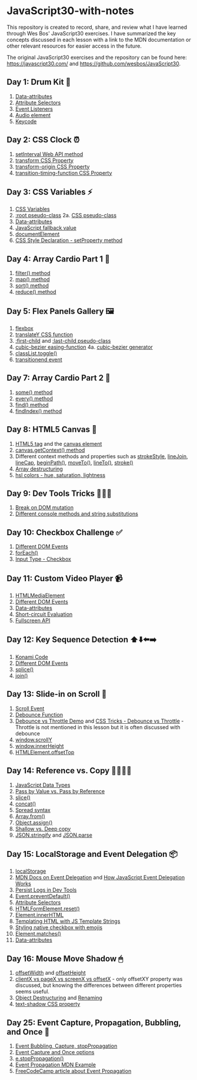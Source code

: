 # JavaScript30-with-notes

This repository is created to record, share, and review what I have learned through Wes Bos' JavaScript30 exercises. I have summarized the key concepts discussed in each lesson with a link to the MDN documentation or other relevant resources for easier access in the future.

The original JavaScript30 exercises and the repository can be found here: https://javascript30.com/ and https://github.com/wesbos/JavaScript30.

## Day 1: Drum Kit 🥁

1. [Data-attributes](https://developer.mozilla.org/en-US/docs/Learn/HTML/Howto/Use_data_attributes)
2. [Attribute Selectors](https://developer.mozilla.org/en-US/docs/Learn/CSS/Building_blocks/Selectors/Attribute_selectors)
3. [Event Listeners](https://developer.mozilla.org/en-US/docs/Web/API/EventListener)
4. [Audio element](https://developer.mozilla.org/en-US/docs/Web/HTML/Element/audio)
5. [Keycode](https://keycode.info/)

## Day 2: CSS Clock ⏰

1. [setInterval Web API method](https://developer.mozilla.org/en-US/docs/Web/API/WindowOrWorkerGlobalScope/setInterval)
2. [transform CSS Property](https://developer.mozilla.org/en-US/docs/Web/CSS/transform)
3. [transform-origin CSS Property](https://developer.mozilla.org/en-US/docs/Web/CSS/transform-origin)
4. [transition-timing-function CSS Property](https://developer.mozilla.org/en-US/docs/Web/CSS/transition-timing-function)

## Day 3: CSS Variables ⚡️

1. [CSS Variables](https://developer.mozilla.org/en-US/docs/Web/CSS/Using_CSS_custom_properties)
2. [:root pseudo-class](https://developer.mozilla.org/en-US/docs/Web/CSS/:root)
   2a. [CSS pseudo-class](https://developer.mozilla.org/en-US/docs/Web/CSS/Pseudo-classes)
3. [Data-attributes](https://developer.mozilla.org/en-US/docs/Learn/HTML/Howto/Use_data_attributes)
4. [JavaScript fallback value](https://www.google.com/search?client=firefox-b-1-d&q=javascript+fallback+value)
5. [documentElement](https://developer.mozilla.org/en-US/docs/Web/API/Document/documentElement)
6. [CSS Style Declaration - setProperty method](https://developer.mozilla.org/en-US/docs/Web/API/CSSStyleDeclaration/setProperty)

## Day 4: Array Cardio Part 1 💪

1. [filter() method](https://developer.mozilla.org/en-US/docs/Web/JavaScript/Reference/Global_Objects/Array/filter)
2. [map() method](https://developer.mozilla.org/en-US/docs/Web/JavaScript/Reference/Global_Objects/Array/map)
3. [sort() method](https://developer.mozilla.org/en-US/docs/Web/JavaScript/Reference/Global_Objects/Array/sort)
4. [reduce() method](https://developer.mozilla.org/en-US/docs/Web/JavaScript/Reference/Global_Objects/Array/Reduce)

## Day 5: Flex Panels Gallery 🖼

1. [flexbox](https://css-tricks.com/snippets/css/a-guide-to-flexbox/)
2. [translateY CSS function](<https://developer.mozilla.org/en-US/docs/Web/CSS/transform-function/translateY()>)
3. [:first-child](https://developer.mozilla.org/en-US/docs/Web/CSS/:first-child) and [:last-child pseudo-class](https://developer.mozilla.org/en-US/docs/Web/CSS/:last-child)
4. [cubic-bezier easing-function](https://developer.mozilla.org/en-US/docs/Web/CSS/easing-function)
   4a. [cubic-bezier generator](https://cubic-bezier.com/#.42,.19,.84,.19)
5. [classList.toggle()](https://developer.mozilla.org/en-US/docs/Web/API/Element/classList)
6. [transitionend event](https://developer.mozilla.org/en-US/docs/Web/API/HTMLElement/transitionend_event)

## Day 7: Array Cardio Part 2 💪

1. [some() method](https://developer.mozilla.org/en-US/docs/Web/JavaScript/Reference/Global_Objects/Array/some)
2. [every() method](https://developer.mozilla.org/en-US/docs/Web/JavaScript/Reference/Global_Objects/Array/every)
3. [find() method](https://developer.mozilla.org/en-US/docs/Web/JavaScript/Reference/Global_Objects/Array/find)
4. [findIndex() method](https://developer.mozilla.org/en-US/docs/Web/JavaScript/Reference/Global_Objects/Array/findIndex)

## Day 8: HTML5 Canvas 🎨

1. [HTML5 <canvas> tag](https://www.w3docs.com/learn-html/html-canvas-tag.html) and the [canvas element](https://developer.mozilla.org/en-US/docs/Web/API/HTMLCanvasElement)
2. [canvas.getContext() method](https://developer.mozilla.org/en-US/docs/Web/API/HTMLCanvasElement/getContext)
3. Different context methods and properties such as [strokeStyle](https://developer.mozilla.org/en-US/docs/Web/API/CanvasRenderingContext2D/strokeStyle), [lineJoin](https://developer.mozilla.org/en-US/docs/Web/API/CanvasRenderingContext2D/lineJoin), [lineCap](https://developer.mozilla.org/en-US/docs/Web/API/CanvasRenderingContext2D/lineCap), [beginPath()](https://developer.mozilla.org/en-US/docs/Web/API/CanvasRenderingContext2D/beginPath), [moveTo()](https://developer.mozilla.org/en-US/docs/Web/API/CanvasRenderingContext2D/moveTo), [lineTo()](https://developer.mozilla.org/en-US/docs/Web/API/CanvasRenderingContext2D/lineTo), [stroke()](https://developer.mozilla.org/en-US/docs/Web/API/CanvasRenderingContext2D/stroke)
4. [Array destructuring](https://developer.mozilla.org/en-US/docs/Web/JavaScript/Reference/Operators/Destructuring_assignment)
5. [hsl colors - hue, saturation, lightness](https://mothereffinghsl.com/)

## Day 9: Dev Tools Tricks 🧙🏻‍♀️

1. [Break on DOM mutation](https://developer.mozilla.org/en-US/docs/Tools/Debugger/Break_on_DOM_mutation)
2. [Different console methods and string substitutions](https://developer.mozilla.org/en-US/docs/Web/API/console)

## Day 10: Checkbox Challenge ✅

1. [Different DOM Events](https://developer.mozilla.org/en-US/docs/Web/Events)
2. [forEach()](https://developer.mozilla.org/en-US/docs/Web/JavaScript/Reference/Global_Objects/Array/forEach)
3. [Input Type - Checkbox](https://developer.mozilla.org/en-US/docs/Web/HTML/Element/input/checkbox)

## Day 11: Custom Video Player 📹 

1. [HTMLMediaElement](https://developer.mozilla.org/en-US/docs/Web/API/HTMLMediaElement)
2. [Different DOM Events](https://developer.mozilla.org/en-US/docs/Web/Events)
3. [Data-attributes](https://developer.mozilla.org/en-US/docs/Learn/HTML/Howto/Use_data_attributes)
4. [Short-circuit Evaluation](https://developer.mozilla.org/en-US/docs/Web/JavaScript/Reference/Operators/Logical_AND#short-circuit_evaluation)
5. [Fullscreen API](https://developer.mozilla.org/en-US/docs/Web/API/Fullscreen_API)


## Day 12: Key Sequence Detection ⬆️⬇️⬅️➡️

1. [Konami Code](https://en.wikipedia.org/wiki/Konami_Code)
2. [Different DOM Events](https://developer.mozilla.org/en-US/docs/Web/Events)
3. [splice()](https://developer.mozilla.org/en-US/docs/Web/JavaScript/Reference/Global_Objects/Array/splice)
4. [join()](https://developer.mozilla.org/en-US/docs/Web/JavaScript/Reference/Global_Objects/Array/join)

## Day 13: Slide-in on Scroll 👀

1. [Scroll Event](https://developer.mozilla.org/en-US/docs/Web/API/Document/scroll_event)
2. [Debounce Function](https://davidwalsh.name/javascript-debounce-function)
3. [Debounce vs Throttle Demo](http://demo.nimius.net/debounce_throttle/) and [CSS Tricks - Debounce vs Throttle](https://css-tricks.com/debouncing-throttling-explained-examples/) - Throttle is not mentioned in this lesson but it is often discussed with debounce
4. [window.scrollY](https://developer.mozilla.org/en-US/docs/Web/API/Window/scrollY)
5. [window.innerHeight](https://developer.mozilla.org/en-US/docs/Web/API/Window/innerHeight)
6. [HTMLElement.offsetTop](https://developer.mozilla.org/en-US/docs/Web/API/HTMLElement/offsetTop)

## Day 14: Reference vs. Copy 👩🏻👩🏻

1. [JavaScript Data Types](https://developer.mozilla.org/en-US/docs/Web/JavaScript/Data_structures)
2. [Pass by Value vs. Pass by Reference](https://www.geeksforgeeks.org/reference-and-copy-variables-in-javascript/)
3. [slice()](https://developer.mozilla.org/en-US/docs/Web/JavaScript/Reference/Global_Objects/Array/slice)
4. [concat()](https://developer.mozilla.org/en-US/docs/Web/JavaScript/Reference/Global_Objects/Array/concat)
5. [Spread syntax](https://developer.mozilla.org/en-US/docs/Web/JavaScript/Reference/Operators/Spread_syntax)
6. [Array.from()](https://developer.mozilla.org/en-US/docs/Web/JavaScript/Reference/Global_Objects/Array/from)
7. [Object.assign()](https://developer.mozilla.org/en-US/docs/Web/JavaScript/Reference/Global_Objects/Object/assign)
8. [Shallow vs. Deep copy](https://www.freecodecamp.org/news/copying-stuff-in-javascript-how-to-differentiate-between-deep-and-shallow-copies-b6d8c1ef09cd/)
9. [JSON.stringify](https://developer.mozilla.org/en-US/docs/Web/JavaScript/Reference/Global_Objects/JSON/stringify) and [JSON.parse](https://developer.mozilla.org/en-US/docs/Web/JavaScript/Reference/Global_Objects/JSON/parse)

## Day 15: LocalStorage and Event Delegation 📦

1. [localStorage](https://developer.mozilla.org/en-US/docs/Web/API/Window/localStorage)
2. [MDN Docs on Event Delegation](https://developer.mozilla.org/en-US/docs/Learn/JavaScript/Building_blocks/Events) and [How JavaScript Event Delegation Works](https://davidwalsh.name/event-delegate)
3. [Persist Logs in Dev Tools](https://developer.mozilla.org/en-US/docs/Tools/Web_Console/Console_messages)
4. [Event.preventDefault()](https://developer.mozilla.org/en-US/docs/Web/API/Event/preventDefault)
5. [Attribute Selectors](https://developer.mozilla.org/en-US/docs/Learn/CSS/Building_blocks/Selectors/Attribute_selectors)
6. [HTMLFormElement.reset()](https://developer.mozilla.org/en-US/docs/Web/API/HTMLFormElement/reset)
7. [Element.innerHTML](https://developer.mozilla.org/en-US/docs/Web/API/Element/innerHTML)
8. [Templating HTML with JS Template Strings](https://wesbos.com/template-strings-html)
9. [Styling native checkbox with emojis](https://css-tricks.com/emoji-toggles/)
10. [Element.matches()](https://developer.mozilla.org/en-US/docs/Web/API/Element/matches)
11. [Data-attributes](https://developer.mozilla.org/en-US/docs/Learn/HTML/Howto/Use_data_attributes)

## Day 16: Mouse Move Shadow 🖱

1. [offsetWidth](https://developer.mozilla.org/en-US/docs/Web/API/HTMLElement/offsetWidth) and [offsetHeight](https://developer.mozilla.org/en-US/docs/Web/API/HTMLElement/offsetHeight)
2. [clientX vs pageX vs screenX vs offsetX](https://www.youtube.com/watch?v=dxADq_DlS-w) - only offsetXY property was discussed, but knowing the differences between different properties seems useful.
3. [Object Destructuring](https://wesbos.com/destructuring-objects) and [Renaming](https://wesbos.com/destructuring-renaming)
4. [text-shadow CSS property](https://developer.mozilla.org/en-US/docs/Web/CSS/text-shadow)

## Day 25: Event Capture, Propagation, Bubbling, and Once 🔲

1. [Event Bubbling, Capture, stopPropagation](https://developer.mozilla.org/en-US/docs/Learn/JavaScript/Building_blocks/Events#event_bubbling_and_capture)
2. [Event Capture and Once options](https://developer.mozilla.org/en-US/docs/Web/API/EventTarget/addEventListener)
3. [e.stopPropagation()](https://developer.mozilla.org/en-US/docs/Web/API/Event/stopPropagation)
4. [Event Propagation MDN Example](https://developer.mozilla.org/en-US/docs/Web/API/Document_Object_Model/Examples#example_5_event_propagation)
5. [FreeCodeCamp article about Event Propagation](https://www.freecodecamp.org/news/a-simplified-explanation-of-event-propagation-in-javascript-f9de7961a06e/)
